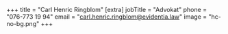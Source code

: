 +++
title = "Carl Henric Ringblom"
[extra]
jobTitle = "Advokat"
phone = "076-773 19 94"
email = "carl.henric.ringblom@evidentia.law"
image = "hc-no-bg.png"
+++
